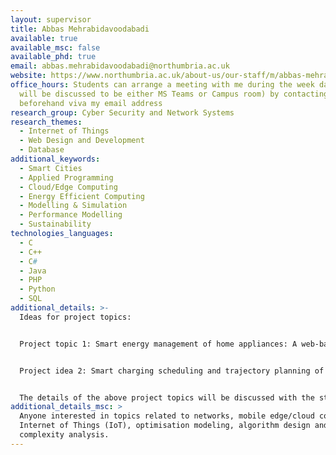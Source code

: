 ```yaml
---
layout: supervisor
title: Abbas Mehrabidavoodabadi
available: true
available_msc: false
available_phd: true
email: abbas.mehrabidavoodabadi@northumbria.ac.uk
website: https://www.northumbria.ac.uk/about-us/our-staff/m/abbas-mehrabidavoodabadi/
office_hours: Students can arrange a meeting with me during the week days (it
  will be discussed to be either MS Teams or Campus room) by contacting me
  beforehand viva my email address
research_group: Cyber Security and Network Systems
research_themes:
  - Internet of Things
  - Web Design and Development
  - Database
additional_keywords:
  - Smart Cities
  - Applied Programming
  - Cloud/Edge Computing
  - Energy Efficient Computing
  - Modelling & Simulation
  - Performance Modelling
  - Sustainability
technologies_languages:
  - C
  - C++
  - C#
  - Java
  - PHP
  - Python
  - SQL
additional_details: >-
  Ideas for project topics:  


  Project topic 1: Smart energy management of home appliances: A web-based prototype design


  Project idea 2: Smart charging scheduling and trajectory planning of Electric Vehicles in smart cities: A prototype design    


  The details of the above project topics will be discussed with the students who are interested in the above-mentioned topics. Also, other topics chosen by the students which are matched with my interests (my interests keywords are mentioned in the above responses) will be also considered.
additional_details_msc: >
  Anyone interested in topics related to networks, mobile edge/cloud computing,
  Internet of Things (IoT), optimisation modeling, algorithm design and
  complexity analysis.
---
```

